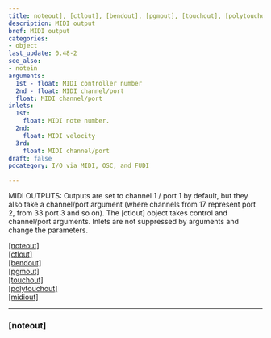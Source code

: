 ```yaml
---
title: noteout], [ctlout], [bendout], [pgmout], [touchout], [polytouchout], [midiout
description: MIDI output
bref: MIDI output
categories:
- object
last_update: 0.48-2
see_also:
- notein
arguments:
  1st - float: MIDI controller number
  2nd - float: MIDI channel/port
  float: MIDI channel/port
inlets:
  1st:
    float: MIDI note number.
  2nd:
    float: MIDI velocity
  3rd:
    float: MIDI channel/port
draft: false
pdcategory: I/O via MIDI, OSC, and FUDI

---
```

MIDI OUTPUTS: Outputs are set to channel 1 / port 1 by default, but they also take a channel/port argument (where channels from 17 represent port 2, from 33 port 3 and so on). The [ctlout] object takes control and channel/port arguments. Inlets are not suppressed by arguments and change the parameters.

[[noteout]](#noteout)\
[[ctlout]](#ctlout)\
[[bendout]](#bendout)\
[[pgmout]](#pgmout)\
[[touchout]](#touchout)\
[[polytouchout]](#polytouchout)\
[[midiout]](#midiout)


--------------------

### [noteout]
